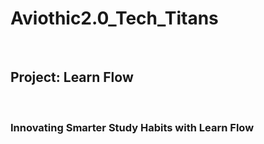 # Aviothic2.0_Tech_Titans
<br>

## Project: Learn Flow
<br>

### Innovating Smarter Study Habits with Learn Flow
